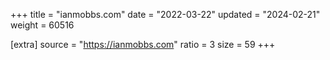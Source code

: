 +++
title = "ianmobbs.com"
date = "2022-03-22"
updated = "2024-02-21"
weight = 60516

[extra]
source = "https://ianmobbs.com"
ratio = 3
size = 59
+++
